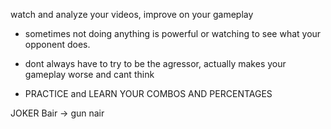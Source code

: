 
watch and analyze your videos, improve on your gameplay

- sometimes not doing anything is powerful or watching to see what your opponent does.

- dont always have to try to be the agressor, actually makes your gameplay worse and cant think

- PRACTICE and LEARN YOUR COMBOS AND PERCENTAGES

JOKER
Bair -> gun nair




